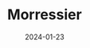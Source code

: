 ---  
layout: startup_page  
title: "Morressier"  
id: "morressier.com"  
permalink: "/morressiermorressier.com01232024/"  
website: "https://www.morressier.com/"  
funding_round: "Series B"  
funding_amount: "$16.5M"  
investors: "Molten Ventures, Redalpine, Owl Ventures, Cherry Ventures"  
about: "Morressier provides publishers with workflows to ensure research integrity. Their platform helps verify the accuracy of academic research, combating issues like plagiarism and fabricated manuscripts. This is achieved through their 'Integrity Manager' product and a focus on building trust in the scientific process."  
markets: "Academic Publishing, Research Integrity, Scientific Publishing"  
hq: "Berlin, Berlin, Germany"  
founded_year: "2013"  
linkedin: "https://www.linkedin.com/company/morressier"  
twitter: "https://twitter.com/morressier"  
instagram: ""  
facebook: "https://www.facebook.com/Morressier"  
crunchbase: "https://www.crunchbase.com/organization/morressier"  
pitchbook: "https://pitchbook.com/profiles/company/100158-94"  

date_display: "23-Jan-2024"  
date: "2024-01-23"

# SEO Optimization  
meta_title: "Morressier - Series B Funding ($16.5M)"  
meta_description: "Morressier, Morressier provides publishers with workflows to ensure research integrity. Their platform helps verify the accuracy of academic research, combating i..."  
meta_keywords: "Morressier, Academic Publishing, Research Integrity, Scientific Publishing, Series B funding"  
canonical_url: "https://startup.projectstartups.com/morressiermorressier.com01232024/"  
---